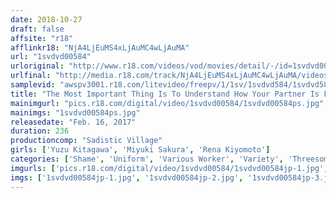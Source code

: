 ```yaml
---
date: 2018-10-27
draft: false
affsite: "r18"
afflinkr18: "NjA4LjEuMS4xLjAuMC4wLjAuMA"
url: "1svdvd00584"
urloriginal: "http://www.r18.com/videos/vod/movies/detail/-/id=1svdvd00584"
urlfinal: "http://media.r18.com/track/NjA4LjEuMS4xLjAuMC4wLjAuMA/videos/vod/movies/detail/-/id=1svdvd00584"
samplevid: "awspv3001.r18.com/litevideo/freepv/1/1sv/1svdvd584/1svdvd584_dmb_w.mp4"
title: "The Most Important Thing Is To Understand How Your Partner Is Feeling! Young Men And Women Are Participating In A Naked Training Session To Understand The Shame And Embarrassment That Their Patients Might Be Feeling This Caregiving School Has An Unusually High Graduation Rate"
mainimgurl: "pics.r18.com/digital/video/1svdvd00584/1svdvd00584ps.jpg"
mainimgs: "1svdvd00584ps.jpg"
releasedate: "Feb. 16, 2017"
duration: 236
productioncomp: "Sadistic Village"
girls: ['Yuzu Kitagawa', 'Miyuki Sakura', 'Rena Kiyomoto']
categories: ['Shame', 'Uniform', 'Various Worker', 'Variety', 'Threesome / Foursome', 'Hi-Def']
imgurls: ['pics.r18.com/digital/video/1svdvd00584/1svdvd00584jp-1.jpg', 'pics.r18.com/digital/video/1svdvd00584/1svdvd00584jp-2.jpg', 'pics.r18.com/digital/video/1svdvd00584/1svdvd00584jp-3.jpg', 'pics.r18.com/digital/video/1svdvd00584/1svdvd00584jp-4.jpg', 'pics.r18.com/digital/video/1svdvd00584/1svdvd00584jp-5.jpg', 'pics.r18.com/digital/video/1svdvd00584/1svdvd00584jp-6.jpg', 'pics.r18.com/digital/video/1svdvd00584/1svdvd00584jp-7.jpg', 'pics.r18.com/digital/video/1svdvd00584/1svdvd00584jp-8.jpg', 'pics.r18.com/digital/video/1svdvd00584/1svdvd00584jp-9.jpg', 'pics.r18.com/digital/video/1svdvd00584/1svdvd00584jp-10.jpg', 'pics.r18.com/digital/video/1svdvd00584/1svdvd00584jp-11.jpg', 'pics.r18.com/digital/video/1svdvd00584/1svdvd00584jp-12.jpg', 'pics.r18.com/digital/video/1svdvd00584/1svdvd00584jp-13.jpg', 'pics.r18.com/digital/video/1svdvd00584/1svdvd00584jp-14.jpg', 'pics.r18.com/digital/video/1svdvd00584/1svdvd00584jp-15.jpg', 'pics.r18.com/digital/video/1svdvd00584/1svdvd00584jp-16.jpg', 'pics.r18.com/digital/video/1svdvd00584/1svdvd00584jp-17.jpg', 'pics.r18.com/digital/video/1svdvd00584/1svdvd00584jp-18.jpg', 'pics.r18.com/digital/video/1svdvd00584/1svdvd00584jp-19.jpg', 'pics.r18.com/digital/video/1svdvd00584/1svdvd00584jp-20.jpg']
imgs: ['1svdvd00584jp-1.jpg', '1svdvd00584jp-2.jpg', '1svdvd00584jp-3.jpg', '1svdvd00584jp-4.jpg', '1svdvd00584jp-5.jpg', '1svdvd00584jp-6.jpg', '1svdvd00584jp-7.jpg', '1svdvd00584jp-8.jpg', '1svdvd00584jp-9.jpg', '1svdvd00584jp-10.jpg', '1svdvd00584jp-11.jpg', '1svdvd00584jp-12.jpg', '1svdvd00584jp-13.jpg', '1svdvd00584jp-14.jpg', '1svdvd00584jp-15.jpg', '1svdvd00584jp-16.jpg', '1svdvd00584jp-17.jpg', '1svdvd00584jp-18.jpg', '1svdvd00584jp-19.jpg', '1svdvd00584jp-20.jpg']
---
```

